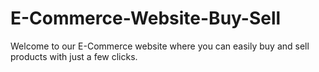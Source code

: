 # E-Commerce-Website-Buy-Sell
Welcome to our E-Commerce website where you can easily buy and sell products with just a few clicks.
